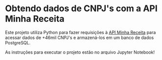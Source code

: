 # Obtendo dados de CNPJ's com a API Minha Receita

Este projeto utiliza Python para fazer requisições à [API Minha Receita](https://docs.minhareceita.org/) para acessar dados de +46mil CNPJ's e armazená-los em um banco de dados PostgreSQL.

As instruções para executar o projeto estão no arquivo Jupyter Notebook!
